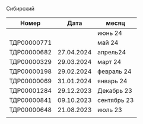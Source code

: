  
Сибирский

| Номер       | Дата       | месяц       |
| ----------- | ---------- | ----------- |
|             |            | июнь 24     |
| ТДР00000771 |            | май 24      |
| ТДР00000682 | 27.04.2024 | апрель24    |
| ТДР00000329 | 29.03.2024 | март 24     |
| ТДР00000198 | 29.02.2024 | февраль 24  |
| ТДР00000069 | 31.01.2024 | январь 24   |
| ТДР00001284 | 29.12.2023 | Декабрь 23  |
| ТДР00000841 | 09.10.2023 | сентябрь 23 |
| ТДР00000648 | 21.08.2023 | июль 23     |
|             |            |             |
